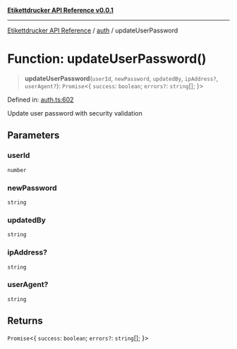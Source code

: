 [**Etikettdrucker API Reference v0.0.1**](../../README.md)

***

[Etikettdrucker API Reference](../../modules.md) / [auth](../README.md) / updateUserPassword

# Function: updateUserPassword()

> **updateUserPassword**(`userId`, `newPassword`, `updatedBy`, `ipAddress?`, `userAgent?`): `Promise`\<\{ `success`: `boolean`; `errors?`: `string`[]; \}\>

Defined in: [auth.ts:602](https://github.com/JayeshKakkad-Rotoclear/Etikettdruck/blob/main/src/lib/auth.ts#L602)

Update user password with security validation

## Parameters

### userId

`number`

### newPassword

`string`

### updatedBy

`string`

### ipAddress?

`string`

### userAgent?

`string`

## Returns

`Promise`\<\{ `success`: `boolean`; `errors?`: `string`[]; \}\>
